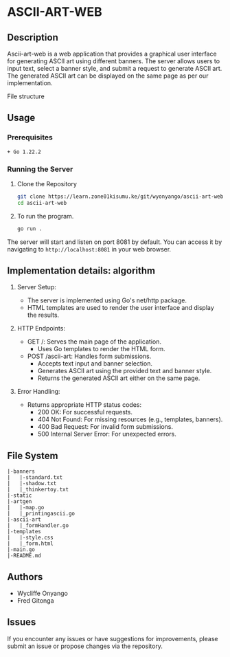 # ASCII-ART-WEB

## Description
Ascii-art-web is a web application that provides a graphical user interface for generating ASCII art using different banners. The server allows users to input text, select a banner style, and submit a request to generate ASCII art. The generated ASCII art can be displayed on the same page as per our implementation.



File structure



## Usage
### Prerequisites
    + Go 1.22.2 
### Running the Server

1. Clone the Repository
   ```bash
   git clone https://learn.zone01kisumu.ke/git/wyonyango/ascii-art-web
   cd ascii-art-web
   ```
2. To run the program.
    ```bash
    go run .
    ```
The server will start and listen on port 8081 by default.
You can access it by navigating to `http://localhost:8081` in your web browser.

## Implementation details: algorithm
1. Server Setup:
    - The server is implemented using Go's net/http package.
    - HTML templates are used to render the user interface and display the results.

2. HTTP Endpoints:
    - GET /: Serves the main page of the application.
        - Uses Go templates to render the HTML form.
    - POST /ascii-art: Handles form submissions.
        - Accepts text input and banner selection.
        - Generates ASCII art using the provided text and banner style.
        - Returns the generated ASCII art either on the same page.
3. Error Handling:
    - Returns appropriate HTTP status codes:
        + 200 OK: For successful requests.
        + 404 Not Found: For missing resources (e.g., templates, banners).
        + 400 Bad Request: For invalid form submissions.
        + 500 Internal Server Error: For unexpected errors.

## File System

```
|-banners
|   |-standard.txt
|   |-shadow.txt
|   |_thinkertoy.txt
|-static
|-artgen
|   |-map.go
|   |_printingascii.go
|-ascii-art
|   |_formHandler.go
|-templates
|   |-style.css
|   |_form.html
|-main.go
|-README.md
```


## Authors
+ Wycliffe Onyango
+ Fred Gitonga

## Issues

If you encounter any issues or have suggestions for improvements, please submit an issue or propose changes via the repository.